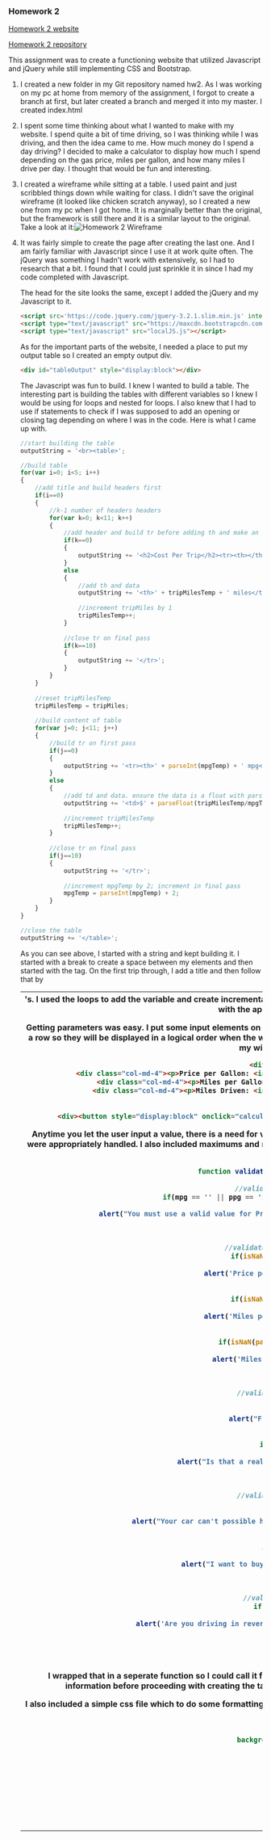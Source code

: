 ### Homework 2

[Homework 2 website](https://jthatfield15.github.io/cs460/hw2/)

[Homework 2 repository](https://jthatfield15.github.io)

This assignment was to create a functioning website that 
utilized Javascript and jQuery while still implementing CSS and Bootstrap.

1. I created a new folder in my Git repository named hw2. As I was working
on my pc at home from memory of the assignment, I forgot to create a branch
at first, but later created a branch and merged it into my master. I created
index.html

2. I spent some time thinking about what I wanted to make with my website.
I spend quite a bit of time driving, so I was thinking while I was driving,
and then the idea came to me. How much money do I spend a day driving? 
I decided to make a calculator to display how much I spend depending on the
gas price, miles per gallon, and how many miles I drive per day. I thought
that would be fun and interesting.

3. I created a wireframe while sitting at a table. I used paint and just
scribbled things down while waiting for class. I didn't save the original
wireframe (it looked like chicken scratch anyway), so I created a new one
from my pc when I got home. It is marginally better than the original, but 
the framework is still there and it is a similar layout to the original.
Take a look at it:![Homework 2 Wireframe](https://jthatfield15.github.io/cs460/hw2/WireFrameMockup.png)

4. It was fairly simple to create the page after creating the last one. And
I am fairly familiar with Javascript since I use it at work quite often. The 
jQuery was something I hadn't work with extensively, so I had to research that 
a bit. I found that I could just sprinkle it in since I had my code completed
with Javascript.

	The head for the site looks the same, except I added the jQuery and my Javascript to it.
	```html
	<script src='https://code.jquery.com/jquery-3.2.1.slim.min.js' integrity='sha384-KJ3o2DKtIkvYIK3UENzmM7KCkRr/rE9/Qpg6aAZGJwFDMVNA/GpGFF93hXpG5KkN' crossorigin='anonymous'></script>
	<script type="text/javascript" src="https://maxcdn.bootstrapcdn.com/bootstrap/3.3.7/js/bootstrap.min.js"></script>
	<script type="text/javascript" src="localJS.js"></script>
	````

	As for the important parts of the website, I needed a place to put my output table
	so I created an empty output div.
	```html
	<div id="tableOutput" style="display:block"></div>
	```

	The Javascript was fun to build. I knew I wanted to build a table. The
	interesting part is building the tables with different variables so I 
	knew I would be using for loops and nested for loops. I also knew that I 
	had to use if statements to check if I was supposed to add an opening or
	closing tag depending on where I was in the code. Here is what I came up with.
	
	```javascript
	//start building the table
    outputString = '<br><table>';
	
	//build table
	for(var i=0; i<5; i++)
	{        
		//add title and build headers first
		if(i==0)
		{
			//k-1 number of headers headers
			for(var k=0; k<11; k++)
			{
				//add header and build tr before adding th and make an empty th for k=0
				if(k==0)
				{
					outputString += '<h2>Cost Per Trip</h2><tr><th></th>';
				}
				else
				{
					//add th and data
					outputString += '<th>' + tripMilesTemp + ' miles</th>';
					
					//increment tripMiles by 1
					tripMilesTemp++;
				}
				
				//close tr on final pass
				if(k==10)	
				{
					outputString += '</tr>';
				}
			}
		}
		
		//reset tripMilesTemp
		tripMilesTemp = tripMiles;
		
		//build content of table
		for(var j=0; j<11; j++)
		{
			//build tr on first pass
			if(j==0)
			{
				outputString += '<tr><th>' + parseInt(mpgTemp) + ' mpg</th>';
			}
			else
			{
				//add td and data. ensure the data is a float with parseFloat and 2 decimals with .toFixed(2)
				outputString += '<td>$' + parseFloat(tripMilesTemp/mpgTemp * ppg).toFixed(2) + '</td>';
				
				//increment tripMilesTemp
				tripMilesTemp++;
			}
			
			//close tr on final pass
			if(j==10)
			{
				outputString += '</tr>';
				
				//increment mpgTemp by 2; increment in final pass
				mpgTemp = parseInt(mpgTemp) + 2;
			}
		}
	}
	
	//close the table
	outputString += '</table>';
	```
	
	As you can see above, I started with a string and kept building it. I started with a break to 
	create a space between my elements and then started with the <table> tag. On the first trip through, 
	I add a title and then follow that by <th>'s. I used the loops to add the variable and create 
	incremental data from the starting point. After the table was completed, I closed it with the appropriate
	closing tags. 
	
	Getting parameters was easy. I put some input elements on my html page along with a submit button. I 
	enclosed the three inputs in a row so they will be displayed in a logical order when the window is resized.
	I put the submit button on the bottom and it followed my wireframe mockup. 
	
	```html
	<div class="row">
                <div class="col-md-4"><p>Price per Gallon: <input type="text" value="$" id="ppg" style="display:block"></p></div>
                <div class="col-md-4"><p>Miles per Gallon: <input type="text" id="mpg" style="display:block"></p></div>
                <div class="col-md-4"><p>Miles Driven: <input type="text" id="tripMiles" style="display:block"></p></div>
            </div>
            
            <div><button style="display:block" onclick="calculatePrices(this.value);" style="display:block">Process</button></div>
	```
	
	Anytime you let the user input a value, there is a need for validation. I put the validation in the Javascript
	code and ensured they were appropriately handled. I also included maximums and minimum inputs with alerts to 
	let the use know what was going on with them.
	
	```javascript
	function validateData(mpg, ppg, tripMiles)
	{
    //validate empty strings
	if(mpg == '' || ppg == '$' || ppg == '' || tripMiles == '')
	{
		alert("You must use a valid value for Price per Gallon, Miles per Gallon, and Miles Driven.");
        return(1);
	}
    
    //validate inputs are numbers
    if(isNaN(parseFloat(ppg)))
    {
        alert('Price per Gallon must be a number.')
        return(1);
    }
    if(isNaN(parseFloat(mpg)))
    {
        alert('Miles per Gallon must be a number.')
        return(1);
    }
    if(isNaN(parseFloat(tripMiles)))
    {
        alert('Miles Driven must be a number.')
        return(1);
    }
	
	//validate ppg is valid
	if(ppg<=0)
	{
		alert("Free gas? Hook me up!");
        return(1);
	}
	if(ppg>'20')
	{
		alert("Is that a realistic price for gas? I hope not!");
        return(1);
	}
	
	//validate mpg is valid
	if(mpg<5)
	{
		alert("Your car can't possible have that bad mpg! It has to be 5 or higher.");
        return(1);
	}	
	if(mpg>100)
	{
		alert("I want to buy your car. It's mpg is awesome!");
        return(1);
	}
	
	//validate tripMiles
	if(tripMiles<0)
	{
		alert('Are you driving in reverse? Trip miles needs to be greater than 0.');
        return(1);
	}
    return(0);
	}
	```

	I wrapped that in a seperate function so I could call it from the function that created the table.
	The idea is to validate the information before proceeding with creating the table because
	having invalid table would not display correctly.
	
	I also included a simple css file which to do some formatting. I wanted the 
	highlight of this site to be the table so I didn't include too much css.
	
	```css
	table {
    background-color: #ddd;
	}

	th, td {
		padding: 2px
	}

	h2 {
		color: blue;
	}
	```